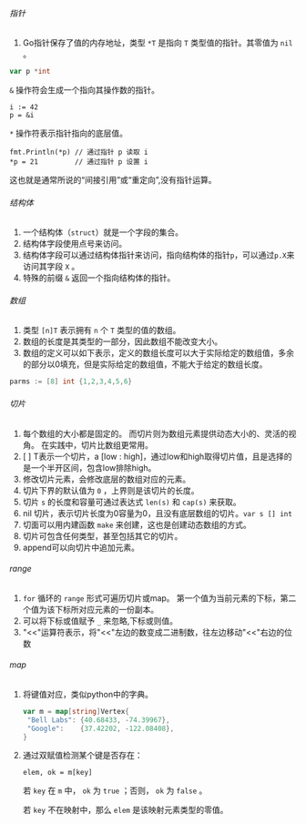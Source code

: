 ###### 指针

1. Go指针保存了值的内存地址，类型 `*T` 是指向 `T` 类型值的指针。其零值为 `nil` 。

```go
var p *int
```

`&` 操作符会生成一个指向其操作数的指针。

```
i := 42
p = &i
```

`*` 操作符表示指针指向的底层值。

```
fmt.Println(*p) // 通过指针 p 读取 i
*p = 21         // 通过指针 p 设置 i
```

这也就是通常所说的“间接引用”或“重定向”,没有指针运算。

###### 结构体

1. 一个结构体（`struct`）就是一个字段的集合。
2. 结构体字段使用点号来访问。
3. 结构体字段可以通过结构体指针来访问，指向结构体的指针`p`，可以通过`p.X`来访问其字段 `X` 。 
4. 特殊的前缀 `&` 返回一个指向结构体的指针。

###### 数组

1. 类型 `[n]T` 表示拥有 `n` 个 `T` 类型的值的数组。
2. 数组的长度是其类型的一部分，因此数组不能改变大小。
3. 数组的定义可以如下表示，定义的数组长度可以大于实际给定的数组值，多余的部分以0填充，但是实际给定的数组值，不能大于给定的数组长度。


```go
parms := [8] int {1,2,3,4,5,6}
```

###### 切片

1. 每个数组的大小都是固定的。 而切片则为数组元素提供动态大小的、灵活的视角。 在实践中，切片比数组更常用。
2. [ ] T表示一个切片，a [low : high]，通过low和high取得切片值，且是选择的是一个半开区间，包含low排除high。
3. 修改切片元素，会修改底层的数组对应的元素。
4. 切片下界的默认值为 `0` ，上界则是该切片的长度。
5. 切片 `s` 的长度和容量可通过表达式 `len(s)` 和 `cap(s)` 来获取。
6. nil 切片，表示切片长度为0容量为0，且没有底层数组的切片。`var s [] int` 
7. 切面可以用内建函数 `make` 来创建，这也是创建动态数组的方式。
8. 切片可包含任何类型，甚至包括其它的切片。
9. append可以向切片中追加元素。

###### range

1. `for` 循环的 `range` 形式可遍历切片或map。 第一个值为当前元素的下标，第二个值为该下标所对应元素的一份副本。
2. 可以将下标或值赋予 `_` 来忽略,下标或则值。
3. "<<"运算符表示，将"<<"左边的数变成二进制数，往左边移动"<<"右边的位数

###### map

1. 将键值对应，类似python中的字典。

   ```go
   var m = map[string]Vertex{
   	"Bell Labs": {40.68433, -74.39967},
   	"Google":    {37.42202, -122.08408},
   }
   ```

2. 通过双赋值检测某个键是否存在：

   ```
   elem, ok = m[key]
   ```

   若 `key` 在 `m` 中， `ok` 为 `true` ；否则， `ok` 为 `false` 。

   若 `key` 不在映射中，那么 `elem` 是该映射元素类型的零值。